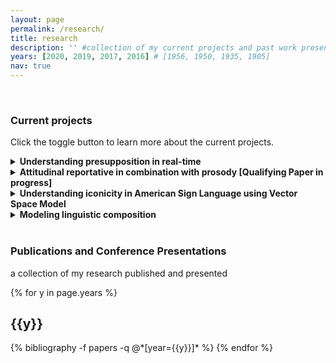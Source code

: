 ```yaml
---
layout: page
permalink: /research/
title: research
description: '' #collection of my current projects and past work presented at conferences and published in journal papers/conference proceedings # publications by categories in reversed chronological order. # generated by jekyll-scholar.
years: [2020, 2019, 2017, 2016] # [1956, 1950, 1935, 1905]
nav: true
---
```



<!-- <span style="color:#B71C1C;"> </span> -->

<br>
<h3> Current projects </h3>

Click the toggle button to learn more about the current projects.

<details>
<summary><b>Understanding presupposition in real-time</b></summary>
<br>
  <ul>
  <li>psycholinguistics</li>
  <li>semantics and pragmatics</li>
  <li>memory retrieval</li>
  </ul>

<blockquote>
... more to come
</blockquote>

</details>

<details>
<summary><b>Attitudinal reportative in combination with prosody [Qualifying Paper in progress]</b></summary>
<br>
  <ul>
  <li>semantics and pragmatics</li>
  <li>prosody</li>
  </ul>

<blockquote>
This paper explores a case of embedded attitude with the use of clause type particle and the attitudinal reportative particle in Korean. The crucial example here is a case where an embedded clause alone, headed by a complementizer -ko, is used as an independent utterance even when it is not used as a fragment answer. This structure, which I refer to as the STAND-ALONE -ko STRUCTURE, can not only embed different types of clause type particles (e.g., declarative, interrogative, and imperative) but also have different semantic meanings depending on the boundary tone that follows. I show that the stand-alone structure can be expressed as what I refer to as the FULL FORM, which contains a CP embedding NP. Grounded on an existing proposal on the choice of mood in relation to (non)veridicality, I argue that the stand-alone structure amounts to an embedded clause that encodes an epistemic agent’s attitude towards the embedded propositional content. I also suggest that the boundary tone has a function similar to that of speech act, expressing speaker’s certainty towards the CP embedding NP of the full form.
</blockquote>

</details>

<details>
<summary><b>Understanding iconicity in American Sign Language using Vector Space Model</b></summary>
<br>
  <ul>
  <li>computational linguistics</li>
  <li>computational semantics</li>
  <li>American Sign Language (ASL)</li>
  </ul>

<blockquote>
... in collaboration with Emre Hakgüder, Casey Ferrara, and Aurora Martinez del Rio; more to come
</blockquote>

</details>

<details>
<summary><b>Modeling linguistic composition</b></summary>
<br>
  <ul>
  <li>computational linguistics</li>
  <li>computational semantics</li>
  </ul>

<blockquote>
I tested how well the existing compositionality functions capture compositionlaity in natural language, particularly concerning ‘adjective + noun’ phrases. I used four types of existing categorization of adjectives that exhibit a different inferential pattern--intersective, subsective, non-subsective, and privative. I used a constant noun that uniformly combines with these four types of adjectives. Based on the <code>word2vec</code> model (<a href="https://arxiv.org/abs/1301.3781">Mikolov et al. 2013</a>), I evaluated compositionality of variants of the weighted additive and the multiplicative model (e.g., Mitchell & Lapata <a href="https://www.aclweb.org/anthology/P08-1028/">2008</a>; <a href="https://onlinelibrary.wiley.com/doi/full/10.1111/j.1551-6709.2010.01106.x">2010</a>). The correlation coefficients with the newly collected human behavior result were used as an evaluation metric. The results showed that a certain type of weighted additive model performs better than the multiplicative model in general. Crucially, the results showed that the models perform differently depending on the type of the adjectives, which serve as evidence that the compositionality function may/should be tuned according to the adjective type.
<!-- Following this finding, I plan to explore the lexical function approach (Guevara, 2010; Baroni and Zamparelli, 2010; Bride et al., 2015; Vecchi et al., 2017) in the future, as this method assumes different matrices for each adjective. I can also extend the work of exploring the compositionality of the four types of adjectives by using contextualized word embeddings (e.g. Shwartz and Dagan, 2019). -->
</blockquote>
</details>

<br>
<h3> Publications and Conference Presentations </h3>

a collection of my research published and presented

<div class="publications">

{% for y in page.years %}
  <h2 class="year">{{y}}</h2>
  {% bibliography -f papers -q @*[year={{y}}]* %}
{% endfor %}

</div>
